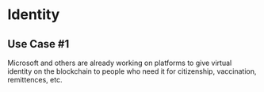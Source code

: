 # Identity

## Use Case #1

Microsoft and others are already working on platforms to give virtual identity on the blockchain to people who need it for citizenship, vaccination, remittences, etc.